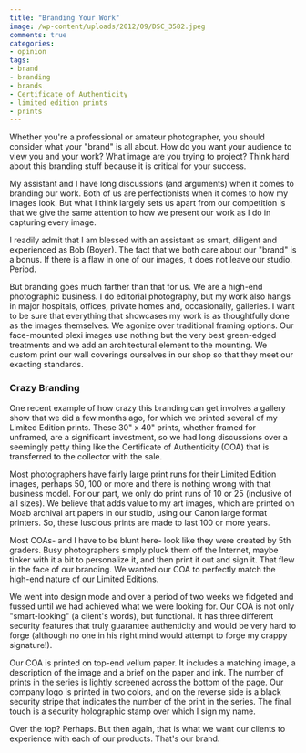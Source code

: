 ```yaml
---
title: "Branding Your Work"
image: /wp-content/uploads/2012/09/DSC_3582.jpeg
comments: true
categories:
- opinion
tags:
- brand
- branding
- brands
- Certificate of Authenticity
- limited edition prints
- prints
---
```

Whether you're a professional or amateur photographer, you should consider what your "brand" is all about. How do you want your audience to view you and your work? What image are you trying to project? Think hard about this branding stuff because it is critical for your success.

My assistant and I have long discussions (and arguments) when it comes to branding our work. Both of us are perfectionists when it comes to how my images look. But what I think largely sets us apart from our competition is that we give the same attention to how we present our work as I do in capturing every image.

I readily admit that I am blessed with an assistant as smart, diligent and experienced as Bob (Boyer). The fact that we both care about our "brand" is a bonus. If there is a flaw in one of our images, it does not leave our studio. Period.

But branding goes much farther than that for us. We are a high-end photographic business. I do editorial photography, but my work also hangs in major hospitals, offices, private homes and, occasionally, galleries. I want to be sure that everything that showcases my work is as thoughtfully done as the images themselves. We agonize over traditional framing options. Our face-mounted plexi images use nothing but the very best green-edged treatments and we add an architectural element to the mounting. We custom print our wall coverings ourselves in our shop so that they meet our exacting standards.

<h3>Crazy Branding</h3>
One recent example of how crazy this branding can get involves a gallery show that we did a few months ago, for which we printed several of my Limited Edition prints. These 30" x 40" prints, whether framed for unframed, are a significant investment, so we had long discussions over a seemingly petty thing like the Certificate of Authenticity (COA) that is transferred to the collector with the sale.

Most photographers have fairly large print runs for their Limited Edition images, perhaps 50, 100 or more and there is nothing wrong with that business model. For our part, we only do print runs of 10 or 25 (inclusive of all sizes). We believe that adds value to my art images, which are printed on Moab archival art papers in our studio, using our Canon large format printers. So, these luscious prints are made to last 100 or more years.

Most COAs- and I have to be blunt here- look like they were created by 5th graders. Busy photographers simply pluck them off the Internet, maybe tinker with it a bit to personalize it, and then print it out and sign it. That flew in the face of our branding. We wanted our COA to perfectly match the high-end nature of our Limited Editions.

We went into design mode and over a period of two weeks we fidgeted and fussed until we had achieved what we were looking for. Our COA is not only "smart-looking" (a client's words), but functional. It has three different security features that truly guarantee authenticity and would be very hard to forge (although no one in his right mind would attempt to forge my crappy signature!).

Our COA is printed on top-end vellum paper. It includes a matching image, a description of the image and a brief on the paper and ink. The number of prints in the series is lightly screened across the bottom of the page. Our company logo is printed in two colors, and on the reverse side is a black security stripe that indicates the number of the print in the series. The final touch is a security holographic stamp over which I sign my name.

Over the top? Perhaps. But then again, that is what we want our clients to experience with each of our products. That's our brand.
